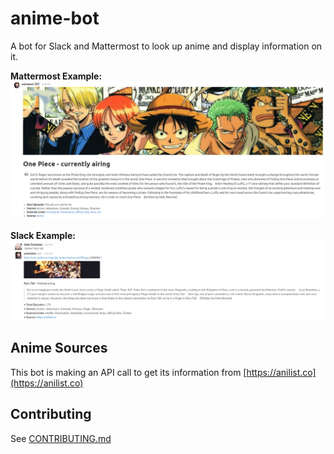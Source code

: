 # anime-bot

A bot for Slack and Mattermost to look up anime and display information on it.

**Mattermost Example:**
![Screenshot of an example of what bot will return](anime-mattermost-bot.png?raw=true)

**Slack Example:**
![Screenshot of an example of what bot will return](anime-slack-bot.png?raw=true)

## Anime Sources

This bot is making an API call to get its information from [https://anilist.co](https://anilist.co)

## Contributing

See [CONTRIBUTING.md](CONTRIBUTING.md)
